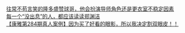   
[往常不苟言笑的隆多盛赞球哥，他会扮演导师角色还是更衣室不稳定因素](http://www.dianyue.me/archives/942/tgytebewsim8p7uh/)  
[每一个“没出息”的人，都应该读读郑渊洁](http://www.dianyue.me/archives/005/en0fgphgw73qbbvl/)  
[【康雅第284期真人案例】因为买了好看的眼影，所以我决定割双眼皮！！](http://www.dianyue.me/archives/831/ccooj0r1yss6i5qf/)